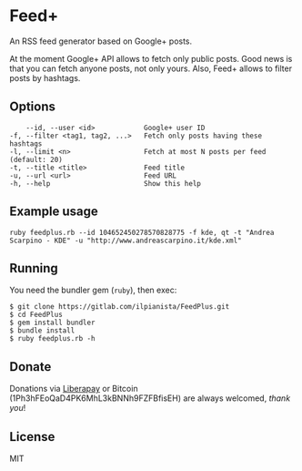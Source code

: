 Feed+
=====

An RSS feed generator based on Google+ posts.

At the moment Google+ API allows to fetch only public posts. Good news is that you can fetch anyone posts, not only yours.
Also, Feed+ allows to filter posts by hashtags.

## Options
        --id, --user <id>            Google+ user ID
    -f, --filter <tag1, tag2, ...>   Fetch only posts having these hashtags
    -l, --limit <n>                  Fetch at most N posts per feed (default: 20)
    -t, --title <title>              Feed title
    -u, --url <url>                  Feed URL
    -h, --help                       Show this help

## Example usage
    ruby feedplus.rb --id 104652450278570828775 -f kde, qt -t "Andrea Scarpino - KDE" -u "http://www.andreascarpino.it/kde.xml"

## Running
You need the bundler gem (`ruby`), then exec:

    $ git clone https://gitlab.com/ilpianista/FeedPlus.git
    $ cd FeedPlus
    $ gem install bundler
    $ bundle install
    $ ruby feedplus.rb -h

## Donate

Donations via [Liberapay](https://liberapay.com/ilpianista) or Bitcoin (1Ph3hFEoQaD4PK6MhL3kBNNh9FZFBfisEH) are always welcomed, _thank you_!

## License

MIT
